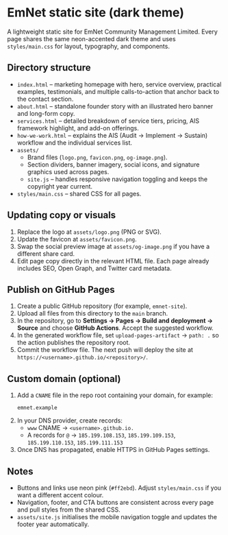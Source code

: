 # EmNet static site (dark theme)

A lightweight static site for EmNet Community Management Limited. Every page shares the same neon-accented dark theme and uses `styles/main.css` for layout, typography, and components.

## Directory structure
- `index.html` – marketing homepage with hero, service overview, practical examples, testimonials, and multiple calls-to-action that anchor back to the contact section.
- `about.html` – standalone founder story with an illustrated hero banner and long-form copy.
- `services.html` – detailed breakdown of service tiers, pricing, AIS framework highlight, and add-on offerings.
- `how-we-work.html` – explains the AIS (Audit → Implement → Sustain) workflow and the individual services list.
- `assets/`
  - Brand files (`logo.png`, `favicon.png`, `og-image.png`).
  - Section dividers, banner imagery, social icons, and signature graphics used across pages.
  - `site.js` – handles responsive navigation toggling and keeps the copyright year current.
- `styles/main.css` – shared CSS for all pages.

## Updating copy or visuals
1. Replace the logo at `assets/logo.png` (PNG or SVG).
2. Update the favicon at `assets/favicon.png`.
3. Swap the social preview image at `assets/og-image.png` if you have a different share card.
4. Edit page copy directly in the relevant HTML file. Each page already includes SEO, Open Graph, and Twitter card metadata.

## Publish on GitHub Pages
1. Create a public GitHub repository (for example, `emnet-site`).
2. Upload all files from this directory to the `main` branch.
3. In the repository, go to **Settings → Pages → Build and deployment → Source** and choose **GitHub Actions**. Accept the suggested workflow.
4. In the generated workflow file, set `upload-pages-artifact` → `path: .` so the action publishes the repository root.
5. Commit the workflow file. The next push will deploy the site at `https://<username>.github.io/<repository>/`.

## Custom domain (optional)
1. Add a `CNAME` file in the repo root containing your domain, for example:
   ```
   emnet.example
   ```
2. In your DNS provider, create records:
   - `www` CNAME → `<username>.github.io.`
   - A records for `@` → `185.199.108.153`, `185.199.109.153`, `185.199.110.153`, `185.199.111.153`
3. Once DNS has propagated, enable HTTPS in GitHub Pages settings.

## Notes
- Buttons and links use neon pink (`#ff2ebd`). Adjust `styles/main.css` if you want a different accent colour.
- Navigation, footer, and CTA buttons are consistent across every page and pull styles from the shared CSS.
- `assets/site.js` initialises the mobile navigation toggle and updates the footer year automatically.
